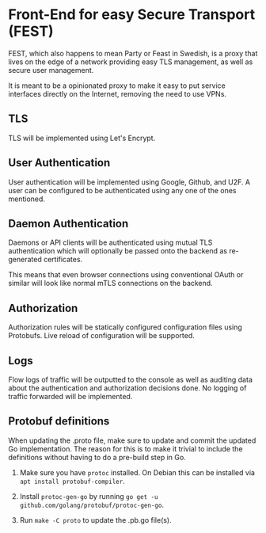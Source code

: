 # Front-End for easy Secure Transport (FEST)

FEST, which also happens to mean Party or Feast in Swedish, is
a proxy that lives on the edge of a network providing easy TLS management,
as well as secure user management.

It is meant to be a opinionated proxy to make it easy to put service interfaces
directly on the Internet, removing the need to use VPNs.

## TLS

TLS will be implemented using Let's Encrypt.

## User Authentication

User authentication will be implemented using Google, Github, and U2F.
A user can be configured to be authenticated using any one of the ones
mentioned.

## Daemon Authentication

Daemons or API clients will be authenticated using mutual TLS authentication
which will optionally be passed onto the backend as re-generated certificates.

This means that even browser connections using conventional OAuth or similar
will look like normal mTLS connections on the backend.

## Authorization

Authorization rules will be statically configured configuration files using
Protobufs. Live reload of configuration will be supported.

## Logs

Flow logs of traffic will be outputted to the console as well as auditing data
about the authentication and authorization decisions done. No logging of traffic
forwarded will be implemented.

## Protobuf definitions

When updating the .proto file, make sure to update and commit the updated Go
implementation. The reason for this is to make it trivial to include the
definitions without having to do a pre-build step in Go.

1. Make sure you have `protoc` installed. On Debian this can be installed via
   `apt install protobuf-compiler`.

2. Install `protoc-gen-go` by running
   `go get -u github.com/golang/protobuf/protoc-gen-go`.

3. Run `make -C proto` to update the .pb.go file(s).
